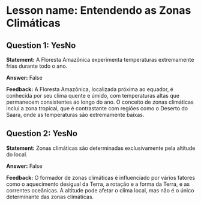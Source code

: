 # Lesson name: Entendendo as Zonas Climáticas

## Question 1: YesNo

**Statement:** A Floresta Amazônica experimenta temperaturas extremamente frias durante todo o ano.

**Answer:** False

**Feedback:**
A Floresta Amazônica, localizada próxima ao equador, é conhecida por seu clima quente e úmido, com temperaturas altas que permanecem consistentes ao longo do ano. O conceito de zonas climáticas inclui a zona tropical, que é contrastante com regiões como o Deserto do Saara, onde as temperaturas são extremamente baixas.


## Question 2: YesNo

**Statement:** Zonas climáticas são determinadas exclusivamente pela altitude do local.

**Answer:** False

**Feedback:**
O formador de zonas climáticas é influenciado por vários fatores como o aquecimento desigual da Terra, a rotação e a forma da Terra, e as correntes oceânicas. A altitude pode afetar o clima local, mas não é o único determinante das zonas climáticas.

